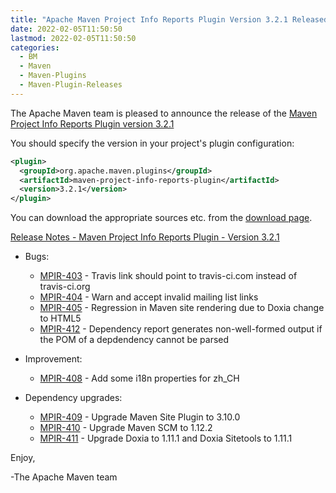```yaml
---
title: "Apache Maven Project Info Reports Plugin Version 3.2.1 Released"
date: 2022-02-05T11:50:50
lastmod: 2022-02-05T11:50:50
categories:
  - BM
  - Maven
  - Maven-Plugins
  - Maven-Plugin-Releases
---
```

The Apache Maven team is pleased to announce the release of the 
[Maven Project Info Reports Plugin version 3.2.1](https://maven.apache.org/plugins/maven-project-info-reports-plugin/)

You should specify the version in your project's plugin configuration:

```xml
<plugin>
  <groupId>org.apache.maven.plugins</groupId>
  <artifactId>maven-project-info-reports-plugin</artifactId>
  <version>3.2.1</version>
</plugin>
```

You can download the appropriate sources etc. from the 
[download page](https://maven.apache.org/plugins/maven-project-info-reports-plugin/download.cgi).

<!-- more --> 

[Release Notes - Maven Project Info Reports Plugin - Version 3.2.1](https://issues.apache.org/jira/secure/ReleaseNote.jspa?projectId=12317821&version=12351375)


* Bugs:
  * [MPIR-403](https://issues.apache.org/jira/browse/MPIR-403) - Travis link should point to travis-ci.com instead of travis-ci.org
  * [MPIR-404](https://issues.apache.org/jira/browse/MPIR-404) - Warn and accept invalid mailing list links
  * [MPIR-405](https://issues.apache.org/jira/browse/MPIR-405) - Regression in Maven site rendering due to Doxia change to HTML5
  * [MPIR-412](https://issues.apache.org/jira/browse/MPIR-412) - Dependency report generates non-well-formed output if the POM of a depdendency cannot be parsed

* Improvement:
 
  * [MPIR-408](https://issues.apache.org/jira/browse/MPIR-408) - Add some i18n properties for zh_CH

* Dependency upgrades:
 
  * [MPIR-409](https://issues.apache.org/jira/browse/MPIR-409) - Upgrade Maven Site Plugin to 3.10.0
  * [MPIR-410](https://issues.apache.org/jira/browse/MPIR-410) - Upgrade Maven SCM to 1.12.2
  * [MPIR-411](https://issues.apache.org/jira/browse/MPIR-411) - Upgrade Doxia to 1.11.1 and Doxia Sitetools to 1.11.1


Enjoy,

-The Apache Maven team 
